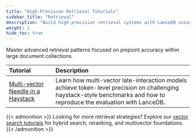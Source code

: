 ```yaml
---
title: "High-Precision Retrieval Tutorials"
sidebar_title: "Retrieval"
description: "Build high-precision retrieval systems with LanceDB using multi-vector and token-level techniques."
weight: 2
hide_toc: true
---
```


Master advanced retrieval patterns focused on pinpoint accuracy within large document collections.

| Tutorial | Description |
|:---------|:------------|
| [Multi-vector Needle in a Haystack](./multivector-needle-in-haystack/) | Learn how multi-vector late-interaction models achieve token-level precision on challenging haystack-style benchmarks and how to reproduce the evaluation with LanceDB. |

{{< admonition >}}
Looking for more retrieval strategies? Explore our [vector search tutorials](../vector-search/) for hybrid search, reranking, and multivector foundations.
{{< /admonition >}}
